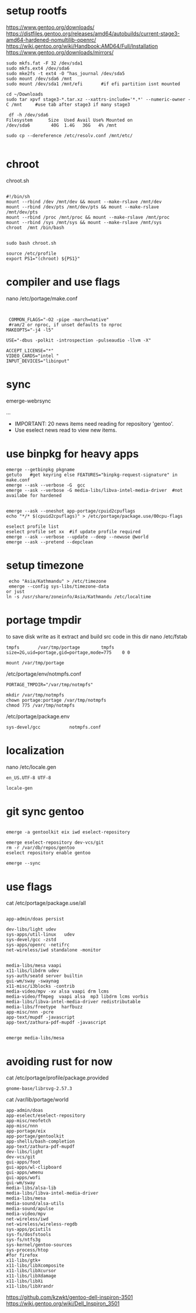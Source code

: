 # setup rootfs
https://www.gentoo.org/downloads/   
https://distfiles.gentoo.org/releases/amd64/autobuilds/current-stage3-amd64-hardened-nomultilib-openrc/   
https://wiki.gentoo.org/wiki/Handbook:AMD64/Full/Installation   
https://www.gentoo.org/downloads/mirrors/   
```
sudo mkfs.fat -F 32 /dev/sda1  
sudo mkfs.ext4 /dev/sda6  
sudo mke2fs -t ext4 -O ^has_journal /dev/sda5  
sudo mount /dev/sda6 /mnt  
sudo mount /dev/sda1 /mnt/efi       #if efi partition isnt mounted  

cd ~/Downloads  
sudo tar xpvf stage3-*.tar.xz --xattrs-include='*.*' --numeric-owner -C /mnt     #use tab after stage3 if many stage3   

 df -h /dev/sda6   
Filesystem      Size  Used Avail Use% Mounted on  
/dev/sda6        40G  1.4G   36G   4% /mnt  

sudo cp --dereference /etc/resolv.conf /mnt/etc/


```
# chroot
chroot.sh

```

#!/bin/sh  
mount --rbind /dev /mnt/dev && mount --make-rslave /mnt/dev
mount --rbind /dev/pts /mnt/dev/pts && mount --make-rslave /mnt/dev/pts
mount --rbind /proc /mnt/proc && mount --make-rslave /mnt/proc
mount --rbind /sys /mnt/sys && mount --make-rslave /mnt/sys
chroot  /mnt /bin/bash
```

```

sudo bash chroot.sh

source /etc/profile 
export PS1="(chroot) ${PS1}"
```
# compiler and use flags
 nano /etc/portage/make.conf

```


 COMMON_FLAGS="-O2 -pipe -march=native"
 #ram/2 or nproc, if unset defaults to nproc
MAKEOPTS="-j4 -l5"

USE="-dbus -polkit -introspection -pulseaudio -llvm -X"

ACCEPT_LICENSE="*"
VIDEO_CARDS="intel "
INPUT_DEVICES="libinput"
```
# sync
emerge-webrsync

...

 * IMPORTANT: 20 news items need reading for repository 'gentoo'.
 * Use eselect news read to view new items.

# use binpkg for heavy apps
```
emerge --getbinpkg pkgname
getuto   #get keyring else FEATURES="binpkg-request-signature" in make.conf
emerge --ask --verbose -G  gcc
emerge --ask --verbose -G media-libs/libva-intel-media-driver  #not availabe for hardened 


emerge --ask --oneshot app-portage/cpuid2cpuflags
echo "*/* $(cpuid2cpuflags)" > /etc/portage/package.use/00cpu-flags

eselect profile list 
eselect profile set xx  #if update profile required
emerge --ask --verbose --update --deep --newuse @world
emerge --ask --pretend --depclean
```
# setup timezone 
```
 echo "Asia/Kathmandu" > /etc/timezone
 emerge --config sys-libs/timezone-data
or just
ln -s /usr/share/zoneinfo/Asia/Kathmandu /etc/localtime
```
# portage tmpdir
to save disk write as it extract and build src code in this dir
nano /etc/fstab
```
tmpfs		/var/tmp/portage		tmpfs	size=2G,uid=portage,gid=portage,mode=775	0 0
```
```
mount /var/tmp/portage
```
/etc/portage/env/notmpfs.conf
```
PORTAGE_TMPDIR="/var/tmp/notmpfs"
```
```
mkdir /var/tmp/notmpfs
chown portage:portage /var/tmp/notmpfs
chmod 775 /var/tmp/notmpfs 
```

/etc/portage/package.env
```
sys-devel/gcc			notmpfs.conf
```
# localization
nano /etc/locale.gen
```
en_US.UTF-8 UTF-8
```
```
locale-gen
```
# git sync gentoo

```

emerge -a gentoolkit eix iwd eselect-repository

emerge eselect-repository dev-vcs/git  
rm -r /var/db/repos/gentoo
eselect repository enable gentoo

emerge --sync
```
# use flags
cat /etc/portage/package.use/all 
```

app-admin/doas persist

dev-libs/light udev
sys-apps/util-linux   udev
sys-devel/gcc -zstd
sys-apps/openrc -netifrc
net-wireless/iwd standalone -monitor


media-libs/mesa vaapi 
x11-libs/libdrm udev
sys-auth/seatd server builtin
gui-wm/sway -swaynag
x11-misc/i3blocks -contrib
media-video/mpv -xv alsa vaapi drm lcms
media-video/ffmpeg  vaapi alsa  mp3 libdrm lcms vorbis
media-libs/libva-intel-media-driver redistributable
media-libs/freetype  harfbuzz
app-misc/nnn -pcre
app-text/mupdf -javascript
app-text/zathura-pdf-mupdf -javascript


emerge media-libs/mesa
```


# avoiding rust for now 
 cat /etc/portage/profile/package.provided 
 ```
gnome-base/librsvg-2.57.3
 ```

 cat /var/lib/portage/world
 ```
app-admin/doas
app-eselect/eselect-repository
app-misc/neofetch
app-misc/nnn
app-portage/eix
app-portage/gentoolkit
app-shells/bash-completion
app-text/zathura-pdf-mupdf
dev-libs/light
dev-vcs/git
gui-apps/foot
gui-apps/wl-clipboard
gui-apps/wmenu
gui-apps/wofi
gui-wm/sway
media-libs/alsa-lib
media-libs/libva-intel-media-driver
media-libs/mesa
media-sound/alsa-utils
media-sound/apulse
media-video/mpv
net-wireless/iwd
net-wireless/wireless-regdb
sys-apps/pciutils
sys-fs/dosfstools
sys-fs/ntfs3g
sys-kernel/gentoo-sources
sys-process/htop
#for firefox
x11-libs/gtk+
x11-libs/libXcomposite
x11-libs/libXcursor
x11-libs/libXdamage
x11-libs/libXi
x11-libs/libXrandr
```



https://github.com/kzwkt/gentoo-dell-inspiron-3501
https://wiki.gentoo.org/wiki/Dell_Inspiron_3501
